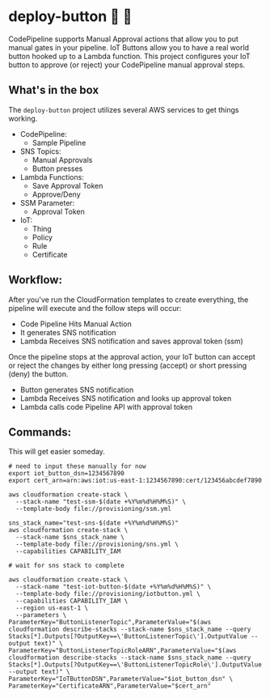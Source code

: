 deploy-button :ship: :red_circle:
======

CodePipeline supports Manual Approval actions that allow you to put manual gates in your pipeline. IoT Buttons allow you to have a real world button hooked up to a Lambda function. This project configures your IoT button to approve (or reject) your CodePipeline manual approval steps.

What's in the box
------

The `deploy-button` project utilizes several AWS services to get things working. 

* CodePipeline:
  *  Sample Pipeline
* SNS Topics:
  * Manual Approvals
  * Button presses
* Lambda Functions:
  * Save Approval Token
  * Approve/Deny
* SSM Parameter: 
  * Approval Token
* IoT:
  * Thing
  * Policy
  * Rule
  * Certificate

Workflow:
------
After you've run the CloudFormation templates to create everything, the pipeline will execute and the follow steps will occur:
* Code Pipeline Hits Manual Action
* It generates SNS notification
* Lambda Receives SNS notification and saves approval token (ssm)

Once the pipeline stops at the approval action, your IoT button can accept or reject the changes by either long pressing (accept) or short pressing (deny) the button.
* Button generates SNS notification
* Lambda Receives SNS notification and looks up approval token
* Lambda calls code Pipeline API with approval token


Commands:
-----
This will get easier someday.

    # need to input these manually for now
    export iot_button_dsn=1234567890
    export cert_arn=arn:aws:iot:us-east-1:1234567890:cert/123456abcdef7890

    aws cloudformation create-stack \
      --stack-name "test-ssm-$(date +%Y%m%d%H%M%S)" \
      --template-body file://provisioning/ssm.yml

    sns_stack_name="test-sns-$(date +%Y%m%d%H%M%S)"
    aws cloudformation create-stack \
      --stack-name $sns_stack_name \
      --template-body file://provisioning/sns.yml \
      --capabilities CAPABILITY_IAM

    # wait for sns stack to complete

    aws cloudformation create-stack \
      --stack-name "test-iot-button-$(date +%Y%m%d%H%M%S)" \
      --template-body file://provisioning/iotbutton.yml \
      --capabilities CAPABILITY_IAM \
      --region us-east-1 \
      --parameters \
    ParameterKey="ButtonListenerTopic",ParameterValue="$(aws cloudformation describe-stacks --stack-name $sns_stack_name --query Stacks[*].Outputs[?OutputKey==\'ButtonListenerTopic\'].OutputValue --output text)" \
    ParameterKey="ButtonListenerTopicRoleARN",ParameterValue="$(aws cloudformation describe-stacks --stack-name $sns_stack_name --query Stacks[*].Outputs[?OutputKey==\'ButtonListenerTopicRole\'].OutputValue --output text)" \
    ParameterKey="IoTButtonDSN",ParameterValue="$iot_button_dsn" \
    ParameterKey="CertificateARN",ParameterValue="$cert_arn"

